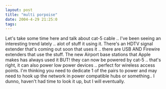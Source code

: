 ```yaml
---
layout: post
title: "multi porpoise"
date: 2004-4-29 21:25:0
tags: 
---
```


Let's take some time here and talk about cat-5 cable .. I've been seeing an interesting trend lately .. alot of stuff it using it. There's an HDTV signal extender that's coming out soon that uses it .. there are USB AND Firewire extenders that use the stuff. The new Airport base stations that Apple makes has always used it BUT! they can now be powered by cat-5 .. that's right, it can also power low power devices .. perfect for wireless access points. I'm thinking you need to dedicate 1 of the pairs to power and may need to hook up the network in power compatible hubs or something.. I dunno, haven't had time to look it up, but I will eventually.

